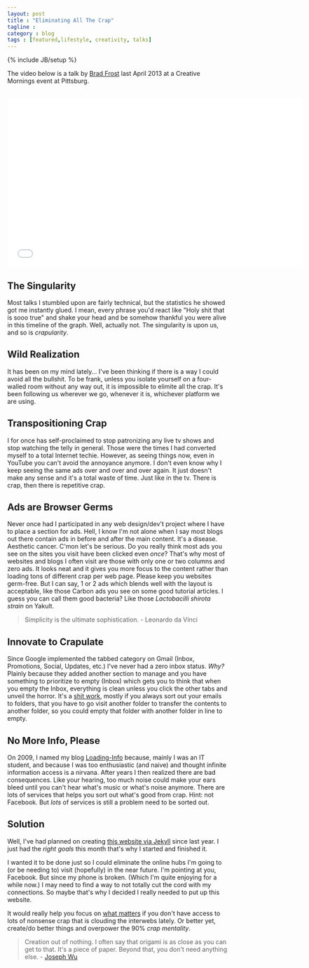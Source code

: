 ```yaml
---
layout: post
title : "Eliminating All The Crap"
tagline : 
category : blog
tags : [featured,lifestyle, creativity, talks]
---
```

{% include JB/setup %}

The video below is a talk by [Brad Frost](http://bradfrostweb.com/) last April 2013 at a Creative Mornings event at Pittsburg.

<br />

<iframe src="//player.vimeo.com/video/63437853?title=0&amp;byline=0&amp;portrait=0&amp;color=ffffff" width="675" height="385" frameborder="0" allowfullscreen="1">  </iframe>

## The Singularity

Most talks I stumbled upon are fairly technical, but the statistics he showed got me instantly glued. I mean, every phrase you'd react like "Holy shit that is sooo true" and shake your head and be somehow thankful you were alive in this timeline of the graph. Well, actually not. The singularity is upon us, and so is *crapularity*. 

## Wild Realization

It has been on my mind lately... I've been thinking if there is a way I could avoid all the bullshit. To be frank, unless you isolate yourself on a four-walled room without any way out, it is impossible to elimite all the crap. It's been following us wherever we go, whenever it is, whichever platform we are using.

## Transpositioning Crap

I for once has self-proclaimed to stop patronizing any live tv shows and stop watching the telly in general. Those were the times I had converted myself to a total Internet techie. However, as seeing things now, even in YouTube you can't avoid the annoyance anymore. I don't even know why I keep seeing the same ads over and over and over again. It just doesn't make any sense and it's a total waste of time. Just like in the tv. There is crap, then there is repetitive crap.

## Ads are Browser Germs

Never once had I participated in any web design/dev't project where I have to place a section for ads. Hell, I know I'm not alone when I say most blogs out there contain ads in before and after the main content. It's a disease. Aesthetic cancer. C'mon let's be serious. Do you really think most ads you see on the sites you visit have been clicked even *once*? That's why most of websites and blogs I often visit are those with only one or two columns and zero ads. It looks neat and it gives you more focus to the content rather than loading tons of different crap per web page. Please keep you websites germ-free. But I can say, 1 or 2 ads which blends well with the layout is acceptable, like those Carbon ads you see on some good tutorial articles. I guess you can call them good bacteria? Like those *Lactobacilli shirota strain* on Yakult.

> Simplicity is the ultimate sophistication. - Leonardo da Vinci

## Innovate to Crapulate

Since Google implemented the tabbed category on Gmail (Inbox, Promotions, Social, Updates, etc.) I've never had a zero inbox status. *Why?* Plainly because they added another section to manage and you have something to prioritize to empty (Inbox) which gets you to think that when you empty the Inbox, everything is clean unless you click the other tabs and unveil the horror. It's a [shit work](http://zachholman.com/posts/shit-work/), mostly if you always sort out your emails to folders, that you have to go visit another folder to transfer the contents to another folder, so you could empty that folder with another folder in line to empty.

## No More Info, Please

On 2009, I named my blog [Loading-Info](http://the.loading-info.net) because, mainly I was an IT student, and because I was too enthusiastic (and naive) and thought infinite information access is a nirvana. After years I then realized there are bad consequences. Like your hearing, too much noise could make your ears bleed until you can't hear what's music or what's noise anymore. There are lots of services that helps you sort out what's good from crap. Hint: not Facebook. But *lots* of services is still a problem need to be sorted out.

## Solution

Well, I've had planned on creating [this website via Jekyll](/colophon) since last year. I just had the *right goals* this month that's why I started and finished it. 

I wanted it to be done just so I could eliminate the online hubs I'm going to (or be needing to) visit (hopefully) in the near future. I'm pointing at you, Facebook. But since my phone is broken. (Which I'm quite enjoying for a while now.) I may need to find a way to not totally cut the cord with my connections. So maybe that's why I decided I really needed to put up this website. 

It would really help you focus on [what matters](http://www.youtube.com/watch?v=t2Spix4QZwk) if you don't have access to lots of nonsense crap that is clouding the interwebs lately. Or better yet, create/do better things and overpower the 90% *crap mentality*.

>Creation out of nothing. I often say that origami is as close as you can get to that. It's a piece of paper. Beyond that, you don't need anything else. - [Joseph Wu](http://creativemornings.com/talks/joseph-wu)